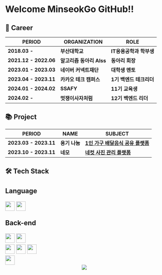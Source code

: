 # Welcome MinseokGo GitHub!!
## 🏢 Career


| PERIOD | ORGANIZATION | ROLE |
| ------- | ------- | ------- | 
| **2018.03 -** | **부산대학교** |  **IT응용공학과 학부생** |
| **2021.12 - 2022.06** | **알고리즘 동아리 Alss** | **동아리 회장** |
| **2023.01 - 2023.03** | **네이버 커넥트재단** | **대학생 멘토** |
| **2023.04 - 2023.11** | **카카오 테크 캠퍼스** | **1기 백엔드 테크리더** |
| **2024.01 - 2024.02** | **SSAFY** | **11기 교육생** |
| **2024.02 -** | **멋쟁이사자처럼** | **12기 백엔드 리더** |

## 📚 Project
| PERIOD | NAME | SUBJECT |
| ------- | ------- | ------- | 
| **2023.03 - 2023.11** | **용기 나눔** |  **[1인 가구 배달음식 공유 플랫폼](https://github.com/yongki-nanum-food-share-platform/backend-deploy)** |
| **2023.10 - 2023.11** | **네모** | **[네컷 사진 관리 플랫폼](https://github.com/MinseokGo/Team2_BE)** |

<div>
  <h2>🛠 Tech Stack<h2>
  <p>Language</p>
  <img height="30em" src="https://img.shields.io/badge/Java-1E8CBE?style=flat-square&logo=Java&logoColor=white"/>
  <img height="30em" src="https://img.shields.io/badge/C-A8B9CC?style=flat-square&logo=C&logoColor=white"/>
  <p>Back-end</p>
  <img height="30em" src="https://img.shields.io/badge/Spring-6DB33F?style=flat-square&logo=Spring&logoColor=white"/>
  <img height="30em" src="https://img.shields.io/badge/Spring Boot-6DB33F?style=flat-square&logo=Spring Boot&logoColor=white"/> </br>
  <img height="30em" src="https://img.shields.io/badge/JPA-6DB33F?style=flat-square&logoColor=white"/>
  <img height="30em" src="https://img.shields.io/badge/Spring Data JPA-6DB33F?style=flat-square&logoColor=white"/>
  <img height="30em" src="https://img.shields.io/badge/MySQL-4479A1?style=flat-square&logo=MySQL&logoColor=white"/> </br>
  <img height="30em" src="https://img.shields.io/badge/JUnit5-25A162?style=flat-square&logo=JUnit5&logoColor=white"/>
  
  <!--<p>DevOps</p>-->
<!--   <img height="30em" src="https://img.shields.io/badge/Docker-2496ED?style=flat-square&logo=Docker&logoColor=white"/>   -->
  <!--<p>Dev tools</p>--?
  <img height="30em" src="https://img.shields.io/badge/Git-F05032?style=flat-square&logo=Git&logoColor=white"/>
</div>

<!--<h2 align="center">⚙️ GitHub Analytics</h2>-->
<!--<p align="center">
<a href="https://github.com/MinseokGo">
  <img height="180em" src="https://github-readme-stats-eight-theta.vercel.app/api?username=MinseokGo&show_icons=true&theme=chartreuse-dark&include_all_commits=true&count_private=true"/>
  <img height="180em" src="https://github-readme-stats-eight-theta.vercel.app/api/top-langs/?username=MinseokGo&layout=compact&langs_count=8&theme=chartreuse-dark"/>
</a>
</p>-->
<!-- <div align="center">
  <img align="center" height="180em" src="https://github-profile-trophy.vercel.app/?username=MinseokGo&theme=chalk&row=1&column=7" />
  <img height="180em" src="https://github-readme-streak-stats.herokuapp.com/?user=MinseokGo" />
  <a href="https://opgc.me/#/users/MinseokGo" target="_blank">
    <img height="180em" src="https://api.opgc.me/githubs/users/MinseokGo/tag/?border=normal" />
  </a>
</div> -->

<br>
<div align="center">
  <a href="https://hits.seeyoufarm.com">
    <img src="https://hits.seeyoufarm.com/api/count/incr/badge.svg?url=https%3A%2F%2Fgithub.com%2FMinseokGo&count_bg=%2379C83D&title_bg=%23555555&icon=&icon_color=%23E7E7E7&title=hits&edge_flat=false"/>
  </a>

  
</div>
<!--[![Solved.ac
프로필](http://mazassumnida.wtf/api/v2/generate_badge?boj=rhalstjr1999)](https://solved.ac/rhalstjr1999)-->
